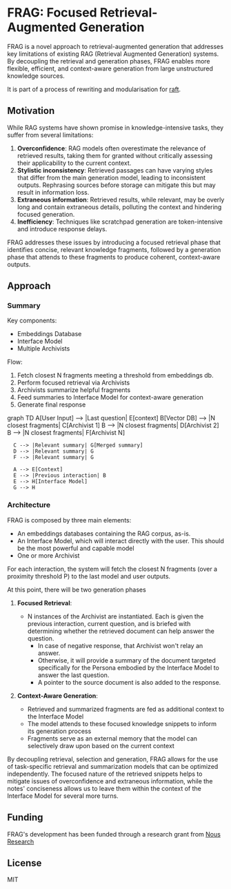 # FRAG: Focused Retrieval-Augmented Generation

FRAG is a novel approach to retrieval-augmented generation that addresses key limitations of existing RAG (Retrieval Augmented Generation) systems. By decoupling the retrieval and generation phases, FRAG enables more flexible, efficient, and context-aware generation from large unstructured knowledge sources.

It is part of a process of rewriting and modularisation for [raft](https://github.com/lumpenspace/raft).

## Motivation

While RAG systems have shown promise in knowledge-intensive tasks, they suffer from several limitations:

1. **Overconfidence**: RAG models often overestimate the relevance of retrieved results, taking them for granted without critically assessing their applicability to the current context.
2. **Stylistic inconsistency**: Retrieved passages can have varying styles that differ from the main generation model, leading to inconsistent outputs. Rephrasing sources before storage can mitigate this but may result in information loss.
3. **Extraneous information**: Retrieved results, while relevant, may be overly long and contain extraneous details, polluting the context and hindering focused generation.
4. **Inefficiency**: Techniques like scratchpad generation are token-intensive and introduce response delays.

FRAG addresses these issues by introducing a focused retrieval phase that identifies concise, relevant knowledge fragments, followed by a generation phase that attends to these fragments to produce coherent, context-aware outputs.

## Approach

### Summary

Key components:

- Embeddings Database
- Interface Model
- Multiple Archivists

Flow:

1. Fetch closest N fragments meeting a threshold from embeddings db.
2. Perform focused retrieval via Archivists
3. Archivists summarize helpful fragments
4. Feed summaries to Interface Model for context-aware generation
5. Generate final response

<div class="mermaid">
   graph TD
      A[User Input] --> |Last question| E[context]
      B[Vector DB] --> |N closest fragments| C[Archivist 1]
      B --> |N closest fragments| D[Archivist 2]
      B --> |N closest fragments| F[Archivist N]
      
      C --> |Relevant summary| G[Merged summary]
      D --> |Relevant summary| G
      F --> |Relevant summary| G
      
      A --> E[Context]
      E --> |Previous interaction| B
      E --> H[Interface Model]
      G --> H
</div>

### Architecture

FRAG is composed by three main elements:

- An embeddings databases containing the RAG corpus, as-is.
- An Interface Model, which will interact directly with the user. This should be the most powerful and capable model
- One or more Archivist

For each interaction, the system will fetch the closest N fragments (over a proximity threshold P) to the last model and user outputs.

At this point, there will be two generation phases

1. **Focused Retrieval**:
   - N instances of the Archivist are instantiated. Each is given the previous interaction, current question, and is briefed with determining whether the retrieved document can help answer the question.
     - In case of negative response, that Archivist won't relay an answer.
     - Otherwise, it will provide a summary of the document targeted specifically for the Persona embodied by the Interface Model to answer the last question.
     - A pointer to the source document is also added to the response.

2. **Context-Aware Generation**:
   - Retrieved and summarized fragments are fed as additional context to the Interface Model
   - The model attends to these focused knowledge snippets to inform its generation process
   - Fragments serve as an external memory that the model can selectively draw upon based on the current context

By decoupling retrieval, selection and generation, FRAG allows for the use of task-specific retrieval and summarization models that can be optimized independently. The focused nature of the retrieved snippets helps to mitigate issues of overconfidence and extraneous information, while the notes' conciseness allows us to leave them within the context of the Interface Model for several more turns.

## Funding

FRAG's development has been funded through a research grant from [Nous Research](https://github.com/nousresearch)

## License

MIT
